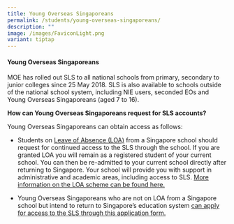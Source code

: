 ```yaml
---
title: Young Overseas Singaporeans
permalink: /students/young-overseas-singaporeans/
description: ""
image: /images/FaviconLight.png
variant: tiptap
---
```

<h4>Young Overseas Singaporeans</h4>
<p>MOE has rolled out SLS to all national schools from primary, secondary
to junior colleges since 25 May 2018. SLS is also available to schools
outside of the national school system, including NIE users, seconded EOs
and Young Overseas Singaporeans (aged 7 to 16).</p>
<p><strong>How can Young Overseas Singaporeans request for SLS accounts?</strong>
</p>
<p>Young Overseas Singaporeans can obtain access as follows:</p>
<ul>
<li>
<p>Students on <a href="https://go.gov.sg/loa" rel="noopener noreferrer nofollow" target="_blank">Leave of Absence (LOA)</a> from
a Singapore school should request for continued access to the SLS through
the school. If you are granted LOA you will remain as a registered student
of your current school. You can then be re-admitted to your current school
directly after returning to Singapore. Your school will provide you with
support in administrative and academic areas, including access to SLS.
<a href="https://go.gov.sg/loa" rel="noopener noreferrer nofollow" target="_blank">More information on the LOA scheme can be found here.</a>
</p>
</li>
<li>
<p>Young Overseas Singaporeans who are not on LOA from a Singapore school
but intend to return to Singapore’s education system <a href="https://go.gov.sg/applyforsls" rel="noopener noreferrer nofollow" target="_blank">can apply for access to the SLS through this application form.</a>
</p>
</li>
</ul>
<p></p>